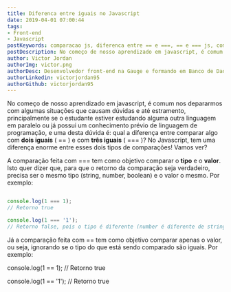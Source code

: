 ```yaml
---
title: Diferenca entre iguais no Javascript
date: 2019-04-01 07:00:44
tags: 
- Front-end
- Javascript
postKeywords: comparacao js, diferenca entre == e ===, == e === js, comparacao js, como comparar tipo js
postDescription: No começo de nosso aprendizado em javascript, é comum nos depararmos com algumas situações que causam dúvidas e até estramento, principalmente se o estudante estiver estudando alguma outra linguagem em paralelo ou já possui um conhecimento prévio de linguagem de programação, e uma desta dúvida é qual a diferença entre comparar algo com dois iguais ( == ) e com três iguais ( === )? No Javascript, tem uma diferença enorme entre esses dois tipos de comparações! Vamos ver?
author: Victor Jordan
authorImg: victor.png
authorDesc: Desenvolvedor front-end na Gauge e formando em Banco de Dados pela Fatec, apaixonado por usabilidade, performance e UX!
authorLinkedin: victorjordan95
authorGithub: victorjordan95
---
```


No começo de nosso aprendizado em javascript, é comum nos depararmos com algumas situações que causam dúvidas e até estramento, principalmente se o estudante estiver estudando alguma outra linguagem em paralelo ou já possui um conhecimento prévio de linguagem de programação, e uma desta dúvida é: qual a diferença entre comparar algo com **dois iguais** ( == ) e com **três iguais** ( === )?
No Javascript, tem uma diferença enorme entre esses dois tipos de comparações! Vamos ver?

<!-- more -->

A comparação feita com === tem como objetivo comparar o **tipo** e o **valor**. Isto quer dizer que, para que o retorno da comparação seja verdadeiro, precisa ser o mesmo tipo (string, number, boolean) e o valor o mesmo. Por exemplo:

```javascript

console.log(1 === 1);
// Retorno true

console.log(1 === '1');
// Retorno false, pois o tipo é diferente (number é diferente de string)
```

Já a comparação feita com == tem como objetivo comparar apenas o valor, ou seja, ignorando se o tipo do que está sendo comparado são iguais. Por exemplo: 

console.log(1 == 1);
// Retorno true

console.log(1 == '1');
// Retorno true
```